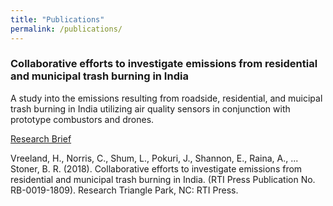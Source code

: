 ```yaml
---
title: "Publications"
permalink: /publications/
---
```


### Collaborative efforts to investigate emissions from residential and municipal trash burning in India

A study into the emissions resulting from roadside, residential, and muicipal trash burning in India utilizing air quality sensors in conjunction with prototype combustors and drones.

[Research Brief](http://JayaPok.github.io/files/rti-pub.pdf)
 
Vreeland, H., Norris, C., Shum, L., Pokuri, J., Shannon, E., Raina, A., ... Stoner, B. R. (2018). Collaborative efforts to investigate emissions from residential and municipal trash burning in India. (RTI Press Publication No. RB-0019-1809). Research Triangle Park, NC: RTI Press.
